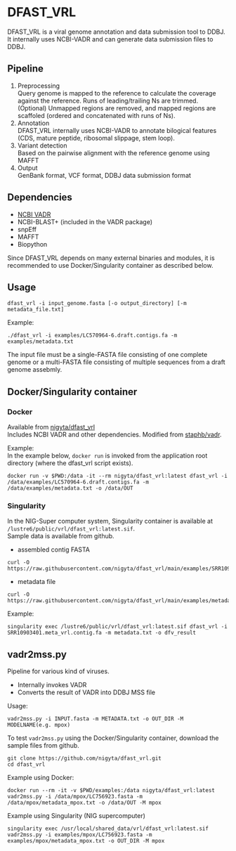 # DFAST_VRL
DFAST_VRL is a viral genome annotation and data submission tool to DDBJ.  
It internally uses NCBI-VADR and can generate data submission files to DDBJ.

## Pipeline
1. Preprocessing  
  Query genome is mapped to the reference to calculate the coverage against the reference. Runs of leading/trailing Ns are trimmed.   
  (Optional) Unmapped regions are removed, and mapped regions are scaffoled (ordered and concatenated with runs of Ns).  
2. Annotation  
  DFAST_VRL internally uses NCBI-VADR to annotate bilogical features (CDS, mature peptide, ribosomal slippage, stem loop).  
3. Variant detection  
  Based on the pairwise alignment with the reference genome using MAFFT
4. Output  
  GenBank format, VCF format, DDBJ data submission format  

## Dependencies
- [NCBI VADR](https://github.com/ncbi/vadr)
- NCBI-BLAST+ (included in the VADR package)
- snpEff
- MAFFT
- Biopython

Since DFAST_VRL depends on many external binaries and modules, it is recommended to use Docker/Singularity container as described below.

## Usage
```
dfast_vrl -i input_genome.fasta [-o output_directory] [-m metadata_file.txt]
```

Example:
```
./dfast_vrl -i examples/LC570964-6.draft.contigs.fa -m examples/metadata.txt
```

The input file must be a single-FASTA file consisting of one complete genome or a multi-FASTA file consisting of multiple sequences from a draft genome assebmly.

## Docker/Singularity container
### Docker  
  Available from [nigyta/dfast_vrl](https://hub.docker.com/r/nigyta/dfast_vrl/)  
  Includes NCBI VADR and other dependencies. Modified from [staphb/vadr](https://hub.docker.com/r/staphb/vadr/).

  
Example:  
In the example below, `docker run` is invoked from the application root directory (where the dfast_vrl script exists).

```
docker run -v $PWD:/data -it --rm nigyta/dfast_vrl:latest dfast_vrl -i /data/examples/LC570964-6.draft.contigs.fa -m /data/examples/metadata.txt -o /data/OUT
```

### Singularity

In the NIG-Super computer system, Singularity container is available at `/lustre6/public/vrl/dfast_vrl:latest.sif`.  
Sample data is available from github.

- assembled contig FASTA
```
curl -O https://raw.githubusercontent.com/nigyta/dfast_vrl/main/examples/SRR10903401.meta_vrl.contig.fa
```

- metadata file
```
curl -O https://raw.githubusercontent.com/nigyta/dfast_vrl/main/examples/metadata.txt
```

Example:
```
singularity exec /lustre6/public/vrl/dfast_vrl:latest.sif dfast_vrl -i SRR10903401.meta_vrl.contig.fa -m metadata.txt -o dfv_result
```


## vadr2mss.py
Pipeline for various kind of viruses.
- Internally invokes VADR
- Converts the result of VADR into DDBJ MSS file

Usage:
```
vadr2mss.py -i INPUT.fasta -m METADATA.txt -o OUT_DIR -M MODELNAME(e.g. mpox)
```


To test `vadr2mss.py` using the Docker/Singularity container, download the sample files from github.
```
git clone https://github.com/nigyta/dfast_vrl.git
cd dfast_vrl
```

Example using Docker:
```
docker run --rm -it -v $PWD/examples:/data nigyta/dfast_vrl:latest vadr2mss.py -i /data/mpox/LC756923.fasta -m /data/mpox/metadata_mpox.txt -o /data/OUT -M mpox
```

Example using Singularity (NIG supercomputer)
```
singularity exec /usr/local/shared_data/vrl/dfast_vrl:latest.sif vadr2mss.py -i examples/mpox/LC756923.fasta -m examples/mpox/metadata_mpox.txt -o OUT_DIR -M mpox
```